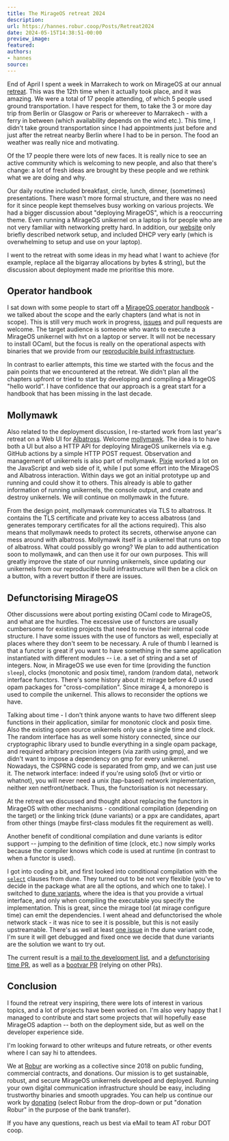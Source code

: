 ```yaml
---
title: The MirageOS retreat 2024
description:
url: https://hannes.robur.coop/Posts/Retreat2024
date: 2024-05-15T14:38:51-00:00
preview_image:
featured:
authors:
- hannes
source:
---
```


<p>End of April I spent a week in Marrakech to work on MirageOS at our annual <a href="https://retreat.mirage.io">retreat</a>. This was the 12th time when it actually took place, and it was amazing. We were a total of 17 people attending, of which 5 people used ground transportation. I have respect for them, to take the 3 or more day trip from Berlin or Glasgow or Paris or whereever to Marrakech - with a ferry in between (which availability depends on the wind etc.). This time, I didn't take ground transportation since I had appointments just before and just after the retreat nearby Berlin where I had to be in person. The food an weather was really nice and motivating.</p>
<p>Of the 17 people there were lots of new faces. It is really nice to see an active community which is welcoming to new people, and also that there's change: a lot of fresh ideas are brought by these people and we rethink what we are doing and why.</p>
<p>Our daily routine included breakfast, circle, lunch, dinner, (sometimes) presentations. There wasn't more formal structure, and there was no need for it since people kept themselves busy working on various projects. We had a bigger discussion about &quot;deploying MirageOS&quot;, which is a reoccurring theme. Even running a MirageOS unikernel on a laptop is for people who are not very familiar with networking pretty hard. In addition, our <a href="https://mirage.io">website</a> only briefly described network setup, and included DHCP very early (which is overwhelming to setup and use on your laptop).</p>
<p>I went to the retreat with some ideas in my head what I want to achieve (for example, replace all the bigarray allocations by bytes &amp; string), but the discussion about deployment made me prioritise this more.</p>
<h2>Operator handbook</h2>
<p>I sat down with some people to start off a <a href="https://mirage.github.io/operator-handbook/index.html">MirageOS operator handbook</a> - we talked about the scope and the early chapters (and what is not in scope). This is still very much work in progress, <a href="https://github.com/mirage/operator-handbook">issues</a> and pull requests are welcome. The target audience is someone who wants to execute a MirageOS unikernel with hvt on a laptop or server. It will not be necessary to install OCaml, but the focus is really on the operational aspects with binaries that we provide from our <a href="https://builds.robur.coop">reproducible build infrastructure</a>.</p>
<p>In contrast to earlier attempts, this time we started with the focus and the pain points that we encountered at the retreat. We didn't plan all the chapters upfront or tried to start by developing and compiling a MirageOS &quot;hello world&quot;. I have confidence that our approach is a great start for a handbook that has been missing in the last decade.</p>
<h2>Mollymawk</h2>
<p>Also related to the deployment discussion, I re-started work from last year's retreat on a Web UI for <a href="https://hannes.robur.coop/Posts/Albatross">Albatross</a>. Welcome <a href="https://github.com/robur-coop/mollymawk">mollymawk</a>. The idea is to have both a UI but also a HTTP API for deploying MirageOS unikernels via e.g. GitHub actions by a simple HTTP POST request. Observation and management of unikernels is also part of mollymawk. <a href="https://github.com/PizieDust">Pixie</a> worked a lot on the JavaScript and web side of it, while I put some effort into the MirageOS and Albatross interaction. Within days we got an initial prototype up and running and could show it to others. This already is able to gather information of running unikernels, the console output, and create and destroy unikernels. We will continue on mollymawk in the future.</p>
<p>From the design point, mollymawk communicates via TLS to albatross. It contains the TLS certificate and private key to access albatross (and generates temporary certificates for all the actions required). This also means that mollymawk needs to protect its secrets, otherwise anyone can mess around with albatross. Mollymawk itself is a unikernel that runs on top of albatross. What could possibly go wrong? We plan to add authentication soon to mollymawk, and can then use it for our own purposes. This will greatly improve the state of our running unikernels, since updating our unikernels from our reproducible build infrastructure will then be a click on a button, with a revert button if there are issues.</p>
<h2>Defunctorising MirageOS</h2>
<p>Other discussions were about porting existing OCaml code to MirageOS, and what are the hurdles. The excessive use of functors are usually cumbersome for existing projects that need to revise their internal code structure. I have some issues with the use of functors as well, especially at places where they don't seem to be necessary. A rule of thumb I learned is that a functor is great if you want to have something in the same application instantiated with different modules -- i.e. a set of string and a set of integers. Now, in MirageOS we use even for time (providing the function <code>sleep</code>), clocks (monotonic and posix time), random (random data), network interface functors. There's some history about it: mirage before 4.0 used opam packages for &quot;cross-compilation&quot;. Since mirage 4, a monorepo is used to compile the unikernel. This allows to reconsider the options we have.</p>
<p>Talking about time - I don't think anyone wants to have two different sleep functions in their application, similar for monotonic clock and posix time. Also the existing open source unikernels only use a single time and clock. The random interface has as well some history connected, since our cryptographic library used to bundle everything in a single opam package, and required arbitrary precision integers (via zarith using gmp), and we didn't want to impose a dependency on gmp for every unikernel. Nowadays, the CSPRNG code is separated from gmp, and we can just use it. The network interface: indeed if you're using solo5 (hvt or virtio or whatnot), you will never need a unix (tap-based) network implementation, neither xen netfront/netback. Thus, the functorisation is not necessary.</p>
<p>At the retreat we discussed and thought about replacing the functors in MirageOS with other mechanisms - conditional compilation (depending on the target) or the linking trick (dune variants) or a ppx are candidates, apart from other things (maybe first-class modules fit the requirement as well).</p>
<p>Another benefit of conditional compilation and dune variants is editor support -- jumping to the definition of time (clock, etc.) now simply works because the compiler knows which code is used at runtime (in contrast to when a functor is used).</p>
<p>I got into coding a bit, and first looked into conditional compilation with the <a href="https://dune.readthedocs.io/en/stable/reference/library-dependencies.html#alternative-dependencies"><code>select</code></a> clauses from dune. They turned out to be not very flexible (you've to decide in the package what are all the options, and which one to take). I switched to <a href="https://dune.readthedocs.io/en/stable/variants.html#dune-variants">dune variants</a>, where the idea is that you provide a virtual interface, and only when compiling the executable you specify the implementation. This is great, since the mirage tool (at mirage configure time) can emit the dependencies. I went ahead and defunctorised the whole network stack - it was nice to see it is possible, but this is not easily upstreamable. There's as well at least <a href="https://github.com/ocaml/dune/issues/10460">one issue</a> in the dune variant code, I'm sure it will get debugged and fixed once we decide that dune variants are the solution we want to try out.</p>
<p>The current result is a <a href="https://lists.xenproject.org/archives/html/mirageos-devel/2024-05/msg00002.html">mail to the development list</a>, and a <a href="https://github.com/mirage/mirage/pull/1529">defunctorising time PR</a>, as well as a <a href="https://github.com/mirage/mirage/pull/1533">bootvar PR</a> (relying on other PRs).</p>
<h2>Conclusion</h2>
<p>I found the retreat very inspiring, there were lots of interest in various topics, and a lot of projects have been worked on. I'm also very happy that I managed to contribute and start some projects that will hopefully ease MirageOS adaption -- both on the deployment side, but as well on the developer experience side.</p>
<p>I'm looking forward to other writeups and future retreats, or other events where I can say hi to attendees.</p>
<p>We at <a href="https://robur.coop">Robur</a> are working as a collective since 2018 on public funding, commercial contracts, and donations. Our mission is to get sustainable, robust, and secure MirageOS unikernels developed and deployed. Running your own digital communication infrastructure should be easy, including trustworthy binaries and smooth upgrades. You can help us continue our work by <a href="https://aenderwerk.de/donate/">donating</a> (select Robur from the drop-down or put &quot;donation Robur&quot; in the purpose of the bank transfer).</p>
<p>If you have any questions, reach us best via eMail to team AT robur DOT coop.</p>

